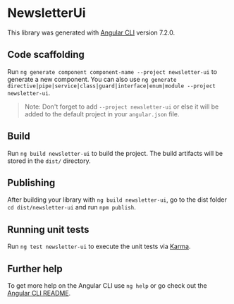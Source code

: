 # NewsletterUi

This library was generated with [Angular CLI](https://github.com/angular/angular-cli) version 7.2.0.

## Code scaffolding

Run `ng generate component component-name --project newsletter-ui` to generate a new component. You can also use `ng generate directive|pipe|service|class|guard|interface|enum|module --project newsletter-ui`.

> Note: Don't forget to add `--project newsletter-ui` or else it will be added to the default project in your `angular.json` file.

## Build

Run `ng build newsletter-ui` to build the project. The build artifacts will be stored in the `dist/` directory.

## Publishing

After building your library with `ng build newsletter-ui`, go to the dist folder `cd dist/newsletter-ui` and run `npm publish`.

## Running unit tests

Run `ng test newsletter-ui` to execute the unit tests via [Karma](https://karma-runner.github.io).

## Further help

To get more help on the Angular CLI use `ng help` or go check out the [Angular CLI README](https://github.com/angular/angular-cli/blob/master/README.md).
